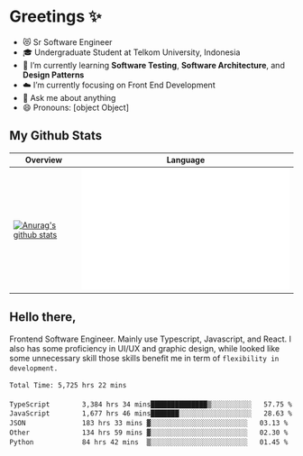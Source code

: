 # Greetings ✨
- 😻 Sr Software Engineer
- 🎓 Undergraduate Student at Telkom University, Indonesia
- 🌱 I’m currently learning **Software Testing**, **Software Architecture**, and **Design Patterns**
- ☁️ I’m currently focusing on Front End Development
- 💬 Ask me about anything
- 😄 Pronouns: [object Object]

## My Github Stats

| Overview | Language |
| --- | --- |
|[![Anurag's github stats](https://github-readme-stats.vercel.app/api?username=abui-am&count_private=true)](https://github.com/anuraghazra/github-readme-stats)|![Language](https://raw.githubusercontent.com/abui-am/stats/c6455f656dfce7acd3951e5ec5b25d72af0b2ee3/generated/languages.svg)|

## Hello there, 
Frontend Software Engineer. 
Mainly use Typescript, Javascript, and React. I also has some proficiency in UI/UX and graphic design, while looked like some unnecessary skill those skills benefit me in term of `flexibility in development.`


<!--START_SECTION:waka-->

```txt
Total Time: 5,725 hrs 22 mins

TypeScript        3,384 hrs 34 mins██████████████▒░░░░░░░░░░   57.75 %
JavaScript        1,677 hrs 46 mins███████░░░░░░░░░░░░░░░░░░   28.63 %
JSON              183 hrs 33 mins ▓░░░░░░░░░░░░░░░░░░░░░░░░   03.13 %
Other             134 hrs 59 mins ▓░░░░░░░░░░░░░░░░░░░░░░░░   02.30 %
Python            84 hrs 42 mins  ▒░░░░░░░░░░░░░░░░░░░░░░░░   01.45 %
```

<!--END_SECTION:waka-->
